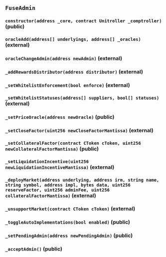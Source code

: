 ## `FuseAdmin`






### `constructor(address _core, contract Unitroller _comptroller)` (public)





### `oracleAdd(address[] underlyings, address[] _oracles)` (external)





### `oracleChangeAdmin(address newAdmin)` (external)





### `_addRewardsDistributor(address distributor)` (external)





### `_setWhitelistEnforcement(bool enforce)` (external)





### `_setWhitelistStatuses(address[] suppliers, bool[] statuses)` (external)





### `_setPriceOracle(address newOracle)` (public)





### `_setCloseFactor(uint256 newCloseFactorMantissa)` (external)





### `_setCollateralFactor(contract CToken cToken, uint256 newCollateralFactorMantissa)` (public)





### `_setLiquidationIncentive(uint256 newLiquidationIncentiveMantissa)` (external)





### `_deployMarket(address underlying, address irm, string name, string symbol, address impl, bytes data, uint256 reserveFactor, uint256 adminFee, uint256 collateralFactorMantissa)` (external)





### `_unsupportMarket(contract CToken cToken)` (external)





### `_toggleAutoImplementations(bool enabled)` (public)





### `_setPendingAdmin(address newPendingAdmin)` (public)





### `_acceptAdmin()` (public)








